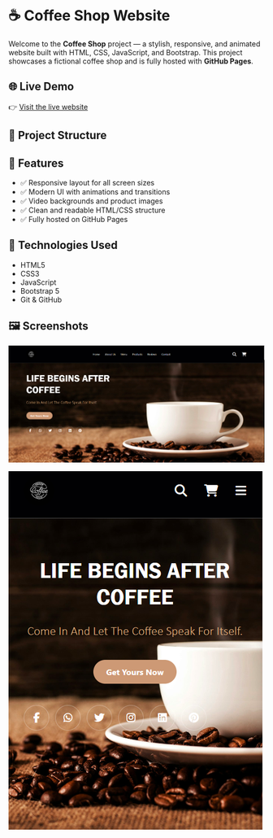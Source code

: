 # ☕ Coffee Shop Website

Welcome to the **Coffee Shop** project — a stylish, responsive, and animated website built with HTML, CSS, JavaScript, and Bootstrap. This project showcases a fictional coffee shop and is fully hosted with **GitHub Pages**.

## 🌐 Live Demo

👉 [Visit the live website](https://omarhimmi12.github.io/coffee-shop/)  

## 📁 Project Structure


## 🎯 Features

- ✅ Responsive layout for all screen sizes
- ✅ Modern UI with animations and transitions
- ✅ Video backgrounds and product images
- ✅ Clean and readable HTML/CSS structure
- ✅ Fully hosted on GitHub Pages

## 🚀 Technologies Used

- HTML5
- CSS3
- JavaScript 
- Bootstrap 5
- Git & GitHub

## 🖼️ Screenshots


![Homepage](img/Screenshot1.png)

![MobilePhoneView](img/Screenshot2.png)

